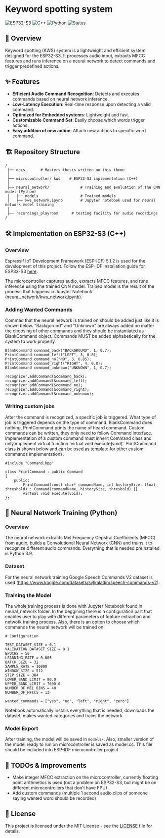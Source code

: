 # Keyword spotting system 
![ESP32-S3](https://img.shields.io/badge/Platform-ESP32--S3-blue) ![C++](https://img.shields.io/badge/Language-C++-red) ![Python](https://img.shields.io/badge/NeuralNetworkTraining-Python-yellow) ![Status](https://img.shields.io/badge/Status-Active-brightgreen)

## 📌 Overview
Keyword spotting (KWS) system is a lightweight and efficient system designed for the ESP32-S3. It processes audio input, extracts MFCC features and runs inference on a neural network to detect commands and trigger predefined actions.

## ✨ Features
-  **Efficient Audio Command Recognition**: Detects and executes commands based on neural network inference.
-  **Low-Latency Execution**: Real-time response upon detecting a valid command.
-  **Optimized for Embedded systems**: Lightweight and fast.
-  **Customizable Command Set**: Easily choose which words trigger actions.
-  **Easy addition of new action**: Attach new actions to specific word command.

## 🏗 Repository Structure
```
/
 ├── docs       # Masters thesis written on this theme
 │
 ├── microcontroller/ kws    # ESP32-S3 implementation (C++)
 │
 ├── neural_network/              # Training and evaluation of the CNN model (Python)
 │   ├── models                   # Trained models
 │   ├── kws_network.ipynb        # Jupyter notebook used for neural network model training
 │
 ├── recordings_playroom      # testing facility for audio recordings
/
```

## 🛠 Implementation on ESP32-S3 (C++)

### Overview
Espressif IoT Development Framework (ESP-IDF) 5.1.2 is used for the development 
of this project.
Follow the ESP-IDF installation guide for ESP32-S3 [here](https://docs.espressif.com/projects/esp-idf/en/latest/esp32s3/get-started/index.html).

The microcontroller captures audio, extracts MFCC features, and runs inference using the trained CNN model. Trained model is the result of the process that happens in Jupyter Notebook (neural_network/kws_network.ipynb).

### Adding Wanted Commands

Commad that the neural network is trained on should be added just like it is shown below. "Backgorund" and "Unknown" are always added no matter the choosing of other commands and they should be instantiated as BlankCommand object. Commands MUST be added alphabetically for the system to work properly.

```
BlankCommand command_back("BACKGROUND", 1, 0.7);
PrintCommand command_left("LEFT", 3, 0.8);
PrintCommand command_no("NO", 3, 0.85);
PrintCommand command_right("RIGHT", 4, 0.8);
BlankCommand command_unknown("UNKNOWN", 1, 0.7);

recognizer.addCommand(&command_back);
recognizer.addCommand(&command_left);
recognizer.addCommand(&command_no);
recognizer.addCommand(&command_right);
recognizer.addCommand(&command_unknown);
```

### Writing custom jobs
After the command is recognized, a specific job is triggered. What type of job is
triggered depends on the type of command. BlankCommand does nothing, PrintCommand prints the name of heard command. Custom commands can be written, they only need to follow Command interface. Implementation of a custom command must inherit Command class and only implement virtual function 'virtual void execute(void)'. PrintCommand class is shown below and can be used as template for other custom commands implementations.

```
#include "Command.hpp"

class PrintCommand : public Command
{
    public:
        PrintCommand(const char* commandName, int historySize, float threshold) : Command(commandName, historySize, threshold) {}
        virtual void execute(void);
};
```


## 🚀 Neural Network Training (Python)

### Overview
The neural network extracts Mel Frequency Cepstral Coefficients (MFCC) from audio,
builds a Convolutional Neural Network (CNN) and trains it to recognize different
audio commands. Everything that is needed preinstalled is Python 3.9.

###  Dataset 
For the neural network training Google Speech Commands V2 dataset is used (https://www.kaggle.com/datasets/sylkaladin/speech-commands-v2). 

###  Training the Model
The whole training process is done with Jupyter Notebook found in neural_network folder.
In the beggining there is a configuration part that enables user to play with different
parameters of feature extraction and netwotk training process. Also, there is an option to choose which commands the neural network will be trained on.

```
# Configuration

TEST_DATASET_SIZE = 0.1
VALIDATION_DATASET_SIZE = 0.1
EPOCHS = 50
LEARNING_RATE = 0.005
BATCH_SIZE = 32
SAMPLE_RATE = 16000
WINDOW_SIZE = 512
STEP_SIZE = 384
LOWER_BAND_LIMIT = 80.0
UPPER_BAND_LIMIT = 7600.0
NUMBER_OF_MEL_BINS = 40
NUMBER_OF_MFCCS = 13

wanted_commands = ["yes", "no", "left", "right", "zero"]
```
Notebook automatically installs everything that is needed, downloads the dataset,
makes wanted categories and trains the network.

###  Model Export
After training, the model will be saved in `models/`. Also, smaller version of the model
ready to run on microcontroller is saved as model.cc. This file should be included into ESP-IDF microcontroller project.

## 📄 TODOs & Improvements
- Make integer MFCC extraction on the microcontroller, currently floating point arithmetics is used (not a problem on ESP32-S3, but might be on different microcontrollers that don't have FPU)
- Add custom commands (multiple 1 second audio clips of someone saying wanted word should be recorded)

## 📜 License
This project is licensed under the MIT License - see the [LICENSE](LICENSE) file for details.
